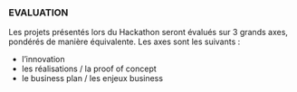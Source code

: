 ### EVALUATION

Les projets présentés lors du Hackathon seront évalués sur 3 grands axes, pondérés
de manière équivalente. Les axes sont les suivants :

- l’innovation
- les réalisations / la proof of concept
- le business plan / les enjeux business
